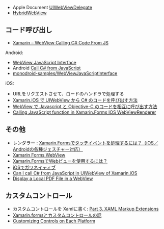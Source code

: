 - Apple Document [UIWebViewDelegate](https://developer.apple.com/library/ios/documentation/UIKit/Reference/UIWebViewDelegate_Protocol/)
- [HybridWebView](https://github.com/XLabs/Xamarin-Forms-Labs/wiki/HybridWebView)


## コード呼び出し

- [Xamarin – WebView Calling C# Code From JS](https://techieabdo.wordpress.com/2015/05/25/xamarin-webview-calling-c-code-from-js/)


Android:

- [WebView JavaScript Interface
](https://developer.xamarin.com/samples/monodroid/WebViewJavaScriptInterface/)
- Android [Call C# from JavaScript](https://developer.xamarin.com/recipes/android/controls/webview/call_csharp_from_javascript/)
- [monodroid-samples/WebViewJavaScriptInterface](https://github.com/xamarin/monodroid-samples/tree/master/WebViewJavaScriptInterface)

iOS:

- URLをリクエストさせて、ロードのハンドラで処理する
- [Xamarin.iOS で UIWebView から C# のコードを呼び出す方法](http://qiita.com/amay077/items/ada1a4ead6bf8b2400fa)
- [WebView で Javascript と Objective-C のコードを相互に呼び出す方法](http://i26.jp/blog/webview-%E3%81%A7-javascript-%E3%81%A8-objective-c-%E3%81%AE%E3%82%B3%E3%83%BC%E3%83%89%E3%82%92%E7%9B%B8%E4%BA%92%E3%81%AB%E5%91%BC%E3%81%B3%E5%87%BA%E3%81%99%E6%96%B9%E6%B3%95/)
- [Calling JavaScript function in Xamarin.Forms IOS WebViewRenderer](http://stackoverflow.com/questions/31799735/calling-javascript-function-in-xamarin-forms-ios-webviewrenderer)

## その他

- レンダラー : [Xamarin.Formsでタッチイベントを処理するには？（iOS／Androidの各種ジェスチャー対応）](http://www.buildinsider.net/mobile/xamarintips/0035)
- [Xamarin Forms WebView](https://developer.xamarin.com/guides/xamarin-forms/working-with/webview/)
- [Xamarin.FormsでWebビューを使用するには？ ](http://www.buildinsider.net/mobile/xamarintips/0046)
- [iOSでガワネイティブ](http://qiita.com/tyfkda/items/14cebb890f1d3fa40bda)
- [Can I call C# from JavaScript in UIWebView of Xamarin.iOS
](https://forums.xamarin.com/discussion/2991/can-i-call-c-from-javascript-in-uiwebview-of-xamarin-ios)
- [Display a Local PDF File in a WebView](https://developer.xamarin.com/recipes/cross-platform/xamarin-forms/controls/display-pdf/)

## カスタムコントロール

- カスタムコントロールを Xamlに書く: [Part 3. XAML Markup Extensions](https://developer.xamarin.com/guides/xamarin-forms/user-interface/xaml-basics/xaml_markup_extensions/)
- [Xamarin.formsとカスタムコントロールの話
](http://www.slideshare.net/moonmile/xamarinforms-41882310)
- [Customizing Controls on Each Platform](https://developer.xamarin.com/guides/xamarin-forms/custom-renderer/)
